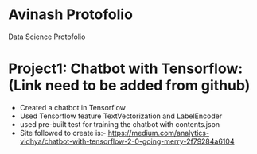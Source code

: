 # Avinash Protofolio
Data Science Protofolio

# Project1: Chatbot with Tensorflow: (Link need to be added from github)

* Created a chatbot in Tensorflow
* Used Tensorflow feature TextVectorization and LabelEncoder
* used pre-built test for training the chatbot with contents.json
* Site followed to create is:- https://medium.com/analytics-vidhya/chatbot-with-tensorflow-2-0-going-merry-2f79284a6104

